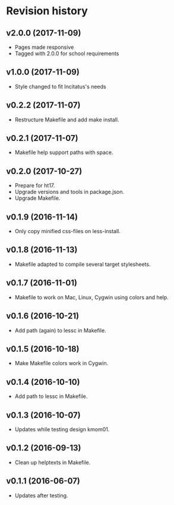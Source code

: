 Revision history
===============================

v2.0.0 (2017-11-09)
-------------------------------
* Pages made responsive
* Tagged with 2.0.0 for school requirements

v1.0.0 (2017-11-09)
-------------------------------
* Style changed to fit Incitatus's needs


v0.2.2 (2017-11-07)
-------------------------------

* Restructure Makefile and add make install.


v0.2.1 (2017-11-07)
-------------------------------

* Makefile help support paths with space.


v0.2.0 (2017-10-27)
-------------------------------

* Prepare for ht17.
* Upgrade versions and tools in package.json.
* Upgrade Makefile.


v0.1.9 (2016-11-14)
-------------------------------

* Only copy minified css-files on less-install.


v0.1.8 (2016-11-13)
-------------------------------

* Makefile adapted to compile several target stylesheets.


v0.1.7 (2016-11-01)
-------------------------------

* Makefile to work on Mac, Linux, Cygwin using colors and help.


v0.1.6 (2016-10-21)
-------------------------------

* Add path (again) to lessc in Makefile.


v0.1.5 (2016-10-18)
-------------------------------

* Make Makefile colors work in Cygwin.


v0.1.4 (2016-10-10)
-------------------------------

* Add path to lessc in Makefile.


v0.1.3 (2016-10-07)
-------------------------------

* Updates while testing design kmom01.


v0.1.2 (2016-09-13)
-------------------------------

* Clean up helptexts in Makefile.


v0.1.1 (2016-06-07)
-------------------------------

* Updates after testing.
